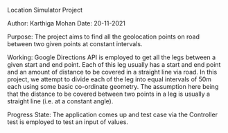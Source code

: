 Location Simulator Project

Author: Karthiga Mohan
Date: 20-11-2021

Purpose: 
The project aims to find all the geolocation points on road between two given points at constant intervals.

Working: 
Google Directions API is employed to get all the legs between a given start and end point. 
Each of this leg usually has a start and end point and an amount of distance to be covered in a straight line via road. 
In this project, we attempt to divide each of the leg into equal intervals of 50m each using some basic co-ordinate geometry. 
The assumption here being that the distance to be covered between two points in a leg is usually a straight line (i.e. at a constant angle).


Progress State: The application comes up and test case via the Controller test is employed to test an input of values. 
 

